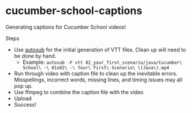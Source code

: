 # cucumber-school-captions

Generating captions for Cucumber School videos!

Steps

* Use [autosub](https://github.com/agermanidis/autosub) for the initial generation of VTT files. Clean up will need to be done by hand.
  * Example: `autosub -F vtt 02_your_first_scenario/java/Cucumber\ School\ -\ 01x02\ -\ Your\ First\ Scenario\ \(Java\).mp4`
* Run through video with caption file to clean up the inevitable errors. Misspellings, incorrect words, missing lines, and timing issues may all pop up.
* Use ffmpeg to combine the caption file with the video
* Upload
* Success!
